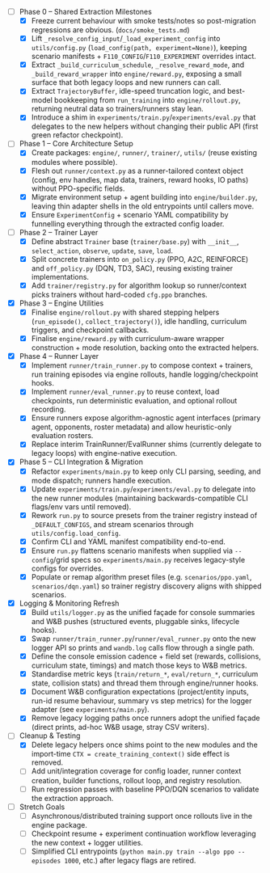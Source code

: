 - [ ] Phase 0 – Shared Extraction Milestones
  - [x] Freeze current behaviour with smoke tests/notes so post-migration regressions are obvious. (`docs/smoke_tests.md`)
  - [x] Lift `_resolve_config_input`/`_load_experiment_config` into `utils/config.py` (`load_config(path, experiment=None)`), keeping scenario manifests + `F110_CONFIG`/`F110_EXPERIMENT` overrides intact.
  - [x] Extract `_build_curriculum_schedule`, `_resolve_reward_mode`, and `_build_reward_wrapper` into `engine/reward.py`, exposing a small surface that both legacy loops and new runners can call.
  - [x] Extract `TrajectoryBuffer`, idle-speed truncation logic, and best-model bookkeeping from `run_training` into `engine/rollout.py`, returning neutral data so trainers/runners stay lean.
  - [x] Introduce a shim in `experiments/train.py`/`experiments/eval.py` that delegates to the new helpers without changing their public API (first green refactor checkpoint).

- [ ] Phase 1 – Core Architecture Setup
  - [x] Create packages: `engine/`, `runner/`, `trainer/`, `utils/` (reuse existing modules where possible).
  - [x] Flesh out `runner/context.py` as a runner-tailored context object (config, env handles, map data, trainers, reward hooks, IO paths) without PPO-specific fields.
  - [x] Migrate environment setup + agent building into `engine/builder.py`, leaving thin adapter shells in the old entrypoints until callers move.
  - [x] Ensure `ExperimentConfig` + scenario YAML compatibility by funnelling everything through the extracted config loader.

- [ ] Phase 2 – Trainer Layer
  - [x] Define abstract `Trainer` base (`trainer/base.py`) with `__init__`, `select_action`, `observe`, `update`, `save`, `load`.
  - [x] Split concrete trainers into `on_policy.py` (PPO, A2C, REINFORCE) and `off_policy.py` (DQN, TD3, SAC), reusing existing trainer implementations.
  - [x] Add `trainer/registry.py` for algorithm lookup so runner/context picks trainers without hard-coded `cfg.ppo` branches.

- [x] Phase 3 – Engine Utilities
  - [x] Finalise `engine/rollout.py` with shared stepping helpers (`run_episode()`, `collect_trajectory()`), idle handling, curriculum triggers, and checkpoint callbacks.
  - [x] Finalise `engine/reward.py` with curriculum-aware wrapper construction + mode resolution, backing onto the extracted helpers.

- [x] Phase 4 – Runner Layer
  - [x] Implement `runner/train_runner.py` to compose context + trainers, run training episodes via engine rollouts, handle logging/checkpoint hooks.
  - [x] Implement `runner/eval_runner.py` to reuse context, load checkpoints, run deterministic evaluation, and optional rollout recording.
  - [x] Ensure runners expose algorithm-agnostic agent interfaces (primary agent, opponents, roster metadata) and allow heuristic-only evaluation rosters.
  - [x] Replace interim TrainRunner/EvalRunner shims (currently delegate to legacy loops) with engine-native execution.

- [x] Phase 5 – CLI Integration & Migration
  - [x] Refactor `experiments/main.py` to keep only CLI parsing, seeding, and mode dispatch; runners handle execution.
  - [x] Update `experiments/train.py`/`experiments/eval.py` to delegate into the new runner modules (maintaining backwards-compatible CLI flags/env vars until removed).
  - [x] Rework `run.py` to source presets from the trainer registry instead of `_DEFAULT_CONFIGS`, and stream scenarios through `utils/config.load_config`.
  - [x] Confirm CLI and YAML manifest compatibility end-to-end.
  - [x] Ensure `run.py` flattens scenario manifests when supplied via `--config`/grid specs so `experiments/main.py` receives legacy-style configs for overrides.
  - [x] Populate or remap algorithm preset files (e.g. `scenarios/ppo.yaml`, `scenarios/dqn.yaml`) so trainer registry discovery aligns with shipped scenarios.

- [x] Logging & Monitoring Refresh
  - [x] Build `utils/logger.py` as the unified façade for console summaries and W&B pushes (structured events, pluggable sinks, lifecycle hooks).
  - [x] Swap `runner/train_runner.py`/`runner/eval_runner.py` onto the new logger API so prints and `wandb.log` calls flow through a single path.
  - [x] Define the console emission cadence + field set (rewards, collisions, curriculum state, timings) and match those keys to W&B metrics.
  - [x] Standardise metric keys (`train/return_*`, `eval/return_*`, curriculum state, collision stats) and thread them through engine/runner hooks.
  - [x] Document W&B configuration expectations (project/entity inputs, run-id resume behaviour, summary vs step metrics) for the logger adapter (see `experiments/main.py`).
  - [x] Remove legacy logging paths once runners adopt the unified façade (direct prints, ad-hoc W&B usage, stray CSV writers).

- [ ] Cleanup & Testing
  - [x] Delete legacy helpers once shims point to the new modules and the import-time `CTX = create_training_context()` side effect is removed.
  - [ ] Add unit/integration coverage for config loader, runner context creation, builder functions, rollout loop, and registry resolution.
  - [ ] Run regression passes with baseline PPO/DQN scenarios to validate the extraction approach.

- [ ] Stretch Goals
  - [ ] Asynchronous/distributed training support once rollouts live in the engine package.
  - [ ] Checkpoint resume + experiment continuation workflow leveraging the new context + logger utilities.
  - [ ] Simplified CLI entrypoints (`python main.py train --algo ppo --episodes 1000`, etc.) after legacy flags are retired.
